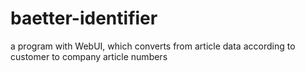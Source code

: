 # baetter-identifier
a program with WebUI, which converts from article data according to customer to company article numbers
